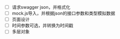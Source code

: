 - [ ] 请求swagger json，并格式化
- [ ] mock.js导入，并根据json的接口参数和类型模拟数据
- [ ] 页面设计
- [ ] 时间参数可选，并转换为时间戳
- [ ] 多层对象
